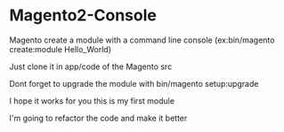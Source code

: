 # Magento2-Console
Magento create a module with a command line console (ex:bin/magento create:module Hello_World)

Just clone it in app/code of the Magento src

Dont forget to upgrade the module with bin/magento setup:upgrade

I hope it works for you this is my first module 

I'm going to refactor the code and make it better

